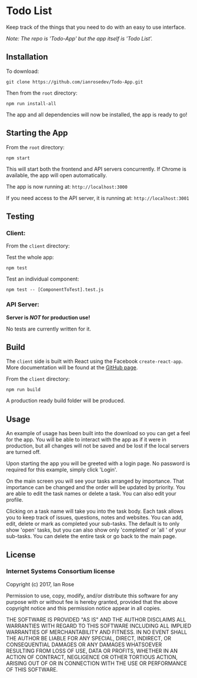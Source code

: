 # Todo List
Keep track of the things that you need to do with an easy to use interface.

*Note: The repo is 'Todo-App' but the app itself is 'Todo List'.*

## Installation
To download:
```
git clone https://github.com/ianrosedev/Todo-App.git
```
Then from the ```root``` directory:
```
npm run install-all
```
The app and all dependencies will now be installed, the app is ready to go!

## Starting the App
From the ```root``` directory:
```
npm start
```
This will start both the frontend and API servers concurrently. If Chrome is available, the app will open automatically.

The app is now running at: ```http://localhost:3000```

If you need access to the API server, it is running at: ```http://localhost:3001```

## Testing
### Client:
From the ```client``` directory:

Test the whole app:
```
npm test  
```
Test an individual component:
```
npm test -- [ComponentToTest].test.js
```

### API Server:
**Server is *NOT* for production use!**

No tests are currently written for it.

## Build
The ```client``` side is built with React using the Facebook ```create-react-app```. More documentation will be found at the [GitHub page](https://github.com/facebookincubator/create-react-app).

From the ```client``` directory:
```
npm run build
```
A production ready build folder will be produced.

## Usage
An example of usage has been built into the download so you can get a feel for the app. You will be able to interact with the app as if it were in production, but all changes will not be saved and be lost if the local servers are turned off.

Upon starting the app you will be greeted with a login page. No password is required for this example, simply click 'Login'.

On the main screen you will see your tasks arranged by importance. That importance can be changed and the order will be updated by priority. You are able to edit the task names or delete a task. You can also edit your profile.

Clicking on a task name will take you into the task body. Each task allows you to keep track of issues, questions, notes and websites. You can add, edit, delete or mark as completed your sub-tasks. The default is to only show 'open' tasks, but you can also show only  'completed' or 'all ' of your sub-tasks. You can delete the entire task or go back to the main page.

## License
### Internet Systems Consortium license


Copyright (c) 2017, Ian Rose

Permission to use, copy, modify, and/or distribute this software for any purpose
with or without fee is hereby granted, provided that the above copyright notice
and this permission notice appear in all copies.

THE SOFTWARE IS PROVIDED "AS IS" AND THE AUTHOR DISCLAIMS ALL WARRANTIES WITH
REGARD TO THIS SOFTWARE INCLUDING ALL IMPLIED WARRANTIES OF MERCHANTABILITY AND
FITNESS. IN NO EVENT SHALL THE AUTHOR BE LIABLE FOR ANY SPECIAL, DIRECT,
INDIRECT, OR CONSEQUENTIAL DAMAGES OR ANY DAMAGES WHATSOEVER RESULTING FROM LOSS
OF USE, DATA OR PROFITS, WHETHER IN AN ACTION OF CONTRACT, NEGLIGENCE OR OTHER
TORTIOUS ACTION, ARISING OUT OF OR IN CONNECTION WITH THE USE OR PERFORMANCE OF
THIS SOFTWARE.
